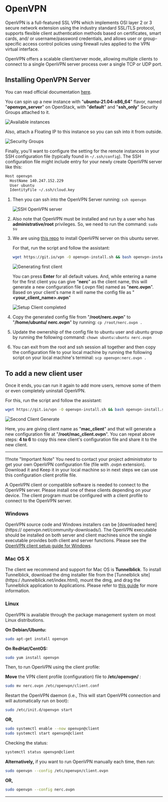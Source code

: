 # OpenVPN

OpenVPN is a full-featured SSL VPN which implements OSI layer 2 or 3 secure
network extension using the industry standard SSL/TLS protocol, supports
flexible client authentication methods based on certificates, smart cards, and/
or username/password credentials, and allows user or group-specific access
control policies using firewall rules applied to the VPN virtual interface.

OpenVPN offers a scalable client/server mode, allowing multiple clients to
connect to a single OpenVPN server process over a single TCP or UDP port.

## Installing OpenVPN Server

You can read official documentation [here](https://openvpn.net/community-resources/how-to/#installing-openvpn).

You can spin up a new instance with "**ubuntu-21.04-x86_64**" flavor, named
"**openvpn_server**" on OpenStack, with "**default**" and "**ssh_only**"
Security Groups attached to it.

![Available instances](images/available_instances.png)

Also, attach a Floating IP to this instance so you can ssh into it from outside.

![Security Groups](images/security_groups.png)

Finally, you'll want to configure the setting for the remote instances in your
SSH configuration file (typically found in `~/.ssh/config`). The SSH
configuration file might include entry for your newly create OpenVPN server
like this:

```sh
Host openvpn
  HostName 140.247.152.229
  User ubuntu
  IdentityFile ~/.ssh/cloud.key
```

1. Then you can ssh into the OpenVPN Server running: `ssh openvpn`

    ![SSH OpenVPN server](images/ssh_server.png)

2. Also note that OpenVPN must be installed and run by a user who has
**administrative/root** privileges. So, we need to run the command: `sudo su`

3. We are using [this repo](https://github.com/Nyr/openvpn-install) to install
OpenVPN server on this ubuntu server.

    For that, run the script and follow the assistant:

      ```sh
      wget https://git.io/vpn -O openvpn-install.sh && bash openvpn-install.sh
      ```

      ![Generating first client](images/generate_client_nerc.png)

      You can press **Enter** for all default values. And, while entering a name
      for the first client you can give "**nerc**" as the client name, this will
      generate a new configuration file (.ovpn file) named as "**nerc.ovpn**".
      Based on your client's name it will name the config file as
      "**<your_client_name>.ovpn**"

      ![Setup Client completed](images/setup_client_completed.png)

4. Copy the generated config file from "**/root/nerc.ovpn**" to "**/home/ubuntu/
nerc.ovpn**" by running: `cp /root/nerc.ovpn .`

5. Update the ownership of the config file to ubuntu user and ubuntu group by
running the following command: `chown ubuntu:ubuntu nerc.ovpn`

6. You can exit from the root and ssh session all together and then copy the
configuration file to your local machine by running the following script on
your local machine's terminal: `scp openvpn:nerc.ovpn .`

## To add a new client user

Once it ends, you can run it again to add more users, remove some of them or
even completely uninstall OpenVPN.

For this, run the script and follow the assistant:

```sh
wget https://git.io/vpn -O openvpn-install.sh && bash openvpn-install.sh
```

![Second Client Generate](images/second_client_generate.png)

Here, you are giving client name as "**mac_client**" and that will generate a
new configuration file at "**/root/mac_client.ovpn**". You can repeat above
steps: **4 to 6** to copy this new client's configuration file and share it to
the new client.

---

!!!note "Important Note"
    You need to contact your project administrator to get your own OpenVPN
    configuration file (file with .ovpn extension). Download it and Keep it in
    your local machine so in next steps we can use this configuration client
    profile file.

A OpenVPN client or compatible software is needed to connect to the OpenVPN
server. Please install one of these clients depending on your device. The
client program must be configured with a client profile to connect to the
OpenVPN server.

### Windows

OpenVPN source code and Windows installers can be [downloaded here](https://
openvpn.net/community-downloads/). The OpenVPN executable should be installed
on both server and client machines since the single executable provides both
client and server functions. Please see the [OpenVPN client setup guide for
Windows](openvpn_gui_for_windows.md).

### Mac OS X

The client we recommend and support for Mac OS is **Tunnelblick**. To install
Tunnelblick, download the dmg installer file from the [Tunnelblick site](https:/
/tunnelblick.net/index.html), mount the dmg, and drag the Tunnelblick
application to Applications. Please refer to
[this guide](tunnelblick_for_macos.md) for more information.

### Linux

OpenVPN is available through the package management system on most Linux distributions.

**On Debian/Ubuntu:**

```sh
sudo apt-get install openvpn
```

**On RedHat/CentOS:**

```sh
sudo yum install openvpn
```

Then, to run OpenVPN using the client profile:

**Move** the VPN client profile (configuration) file to **/etc/openvpn/** :

```sh
sudo mv nerc.ovpn /etc/openvpn/client.conf
```

Restart the OpenVPN daemon (i.e., This will start OpenVPN connection and will
automatically run on boot):

```sh
sudo /etc/init.d/openvpn start
```

**OR,**

```sh
sudo systemctl enable --now openvpn@client
sudo systemctl start openvpn@client
```

Checking the status:

```sh
systemctl status openvpn@client
```

**Alternatively,** if you want to run OpenVPN manually each time, then run:

```sh
sudo openvpn --config /etc/openvpn/client.ovpn
```

**OR,**

```sh
sudo openvpn --config nerc.ovpn
```

---
